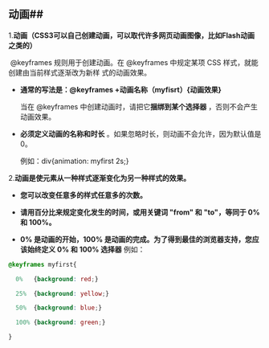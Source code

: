 ## 动画## 

1.**动画（CSS3可以自己创建动画，可以取代许多网页动画图像，比如Flash动画之类的）**   

​	@keyframes 规则用于创建动画。在 @keyframes 中规定某项 CSS 样式，就能创建由当前样式逐渐改为新样	式的动画效果。

- **通常的写法是：@keyframes +动画名称（myfisrt）{动画效果}** 

	当在 @keyframes 中创建动画时，请把它**捆绑到某个选择器** ，否则不会产生动画效果。

- **必须定义动画的名称和时长** 。如果忽略时长，则动画不会允许，因为默认值是 0。

	​例如：div{animation: myfirst 2s;}

2.**动画是使元素从一种样式逐渐变化为另一种样式的效果。** 

- **您可以改变任意多的样式任意多的次数。**

- **请用百分比来规定变化发生的时间，或用关键词 "from" 和 "to"，等同于 0% 和 100%。**

- **0% 是动画的开始，100% 是动画的完成。为了得到最佳的浏览器支持，您应该始终定义 0% 和 100% 选择器**
   例如：
   
```css
@keyframes myfirst{

  0%   {background: red;}

  25%  {background: yellow;}

  50%  {background: blue;}

  100% {background: green;}

}
```

